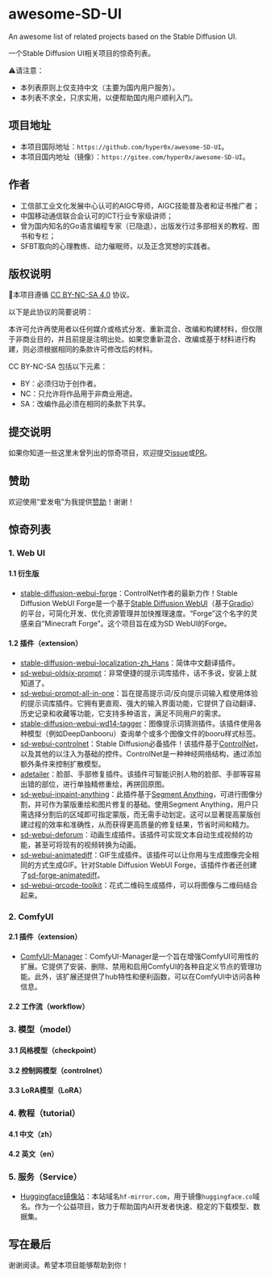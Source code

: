 # awesome-SD-UI
An awesome list of related projects based on the Stable Diffusion UI.

一个Stable Diffusion UI相关项目的惊奇列表。

⚠️请注意：
- 本列表原则上仅支持中文（主要为国内用户服务）。
- 本列表不求全，只求实用，以便帮助国内用户顺利入门。

## 项目地址
- 本项目国际地址：`https://github.com/hyper0x/awesome-SD-UI`。
- 本项目国内地址（镜像）：`https://gitee.com/hyper0x/awesome-SD-UI`。

## 作者
- 工信部工业文化发展中心认可的AIGC导师，AIGC技能普及者和证书推广者；
- 中国移动通信联合会认可的ICT行业专家级讲师；
- 曾为国内知名的Go语言编程专家（已隐退），出版发行过多部相关的教程、图书和专栏；
- SFBT取向的心理教练、动力催眠师，以及正念冥想的实践者。

## 版权说明
🌟本项目遵循 [CC BY-NC-SA 4.0](https://creativecommons.org/licenses/by-nc-sa/4.0/deed.zh) 协议。

以下是此协议的简要说明：

本许可允许再使用者以任何媒介或格式分发、重新混合、改编和构建材料，但仅限于非商业目的，并且前提是注明出处。如果您重新混合、改编或基于材料进行构建，则必须根据相同的条款许可修改后的材料。

CC BY-NC-SA 包括以下元素： 
- BY：必须归功于创作者。
- NC：只允许将作品用于非商业用途。
- SA：改编作品必须在相同的条款下共享。

## 提交说明
如果你知道一些这里未曾列出的惊奇项目，欢迎提交[issue](https://github.com/hyper0x/awesome-SD-UI/issues/new)或[PR](https://github.com/hyper0x/awesome-SD-UI/compare)。

## 赞助
欢迎使用“爱发电”为我提供[赞助](https://afdian.net/a/hyper0x)！谢谢！

## 惊奇列表

### 1. Web UI

#### 1.1 衍生版
- [stable-diffusion-webui-forge](https://github.com/lllyasviel/stable-diffusion-webui-forge)：ControlNet作者的最新力作！Stable Diffusion WebUI Forge是一个基于[Stable Diffusion WebUI](https://github.com/AUTOMATIC1111/stable-diffusion-webui)（基于[Gradio](https://www.gradio.app)）的平台，可简化开发、优化资源管理并加快推理速度。“Forge”这个名字的灵感来自“Minecraft Forge”。这个项目旨在成为SD WebUI的Forge。

#### 1.2 插件（extension）
- [stable-diffusion-webui-localization-zh_Hans](https://github.com/hanamizuki-ai/stable-diffusion-webui-localization-zh_Hans)：简体中文翻译插件。
- [sd-webui-oldsix-prompt](https://github.com/thisjam/sd-webui-oldsix-prompt)：非常便捷的提示词库插件，话不多说，安装上就知道了。
- [sd-webui-prompt-all-in-one](https://github.com/Physton/sd-webui-prompt-all-in-one)：旨在提高提示词/反向提示词输入框使用体验的提示词库插件。它拥有更直观、强大的输入界面功能，它提供了自动翻译、历史记录和收藏等功能，它支持多种语言，满足不同用户的需求。
- [stable-diffusion-webui-wd14-tagger](https://github.com/picobyte/stable-diffusion-webui-wd14-tagger)：图像提示词猜测插件。该插件使用各种模型（例如DeepDanbooru）查询单个或多个图像文件的booru样式标签。
- [sd-webui-controlnet](https://github.com/Mikubill/sd-webui-controlnet)：Stable Diffusion必备插件！该插件基于[ControlNet](https://github.com/lllyasviel/ControlNet)，以及其他的以注入为基础的控件。ControlNet是一种神经网络结构，通过添加额外条件来控制扩散模型。
- [adetailer](https://github.com/Bing-su/adetailer)：脸部、手部修复插件。该插件可智能识别人物的脸部、手部等容易出错的部位，进行单独精修重绘，再拼回原图。
- [sd-webui-inpaint-anything](https://github.com/Uminosachi/sd-webui-inpaint-anything)：此插件基于[Segment Anything](https://github.com/facebookresearch/segment-anything)，可进行图像分割，并可作为蒙版重绘和图片修复的基础。使用Segment Anything，用户只需选择分割后的区域即可指定蒙版，而无需手动划定。这可以显著提高蒙版创建过程的效率和准确性，从而获得更高质量的修复结果，节省时间和精力。
- [sd-webui-deforum](https://github.com/deforum-art/sd-webui-deforum)：动画生成插件。该插件可实现文本自动生成视频的功能，甚至可将现有的视频转换为动画。
- [sd-webui-animatediff](https://github.com/continue-revolution/sd-webui-animatediff)：GIF生成插件。该插件可以让你用与生成图像完全相同的方式生成GIF。针对Stable Diffusion WebUI Forge，该插件作者还创建了[sd-forge-animatediff](https://github.com/continue-revolution/sd-forge-animatediff)。
- [sd-webui-qrcode-toolkit](https://github.com/antfu/sd-webui-qrcode-toolkit)：花式二维码生成插件，可以将图像与二维码结合起来。

### 2. ComfyUI

#### 2.1 插件（extension）
- [ComfyUI-Manager](https://github.com/ltdrdata/ComfyUI-Manager)：ComfyUI-Manager是一个旨在增强ComfyUI可用性的扩展。它提供了安装、删除、禁用和启用ComfyUI的各种自定义节点的管理功能。此外，该扩展还提供了hub特性和便利函数，可以在ComfyUI中访问各种信息。

#### 2.2 工作流（workflow）


### 3. 模型（model）

#### 3.1 风格模型（checkpoint）


#### 3.2 控制网模型（controlnet）


#### 3.3 LoRA模型（LoRA）


### 4. 教程（tutorial）

#### 4.1 中文（zh）


#### 4.2 英文（en）


### 5. 服务（Service）
- [Huggingface镜像站](https://hf-mirror.com)：本站域名`hf-mirror.com`，用于镜像`huggingface.co`域名。作为一个公益项目，致力于帮助国内AI开发者快速、稳定的下载模型、数据集。


## 写在最后
谢谢阅读。希望本项目能够帮助到你！
